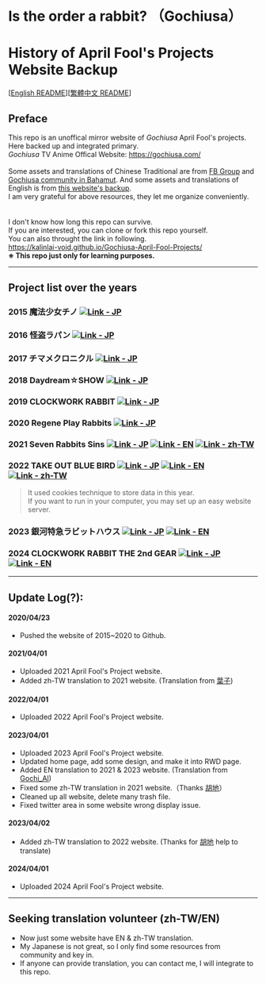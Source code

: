 # Is the order a rabbit? （Gochiusa）
# History of April Fool's Projects Website Backup

[[English README](README.md)][[繁體中文 README](README_zh-tw.md)]

## Preface
This repo is an unoffical mirror website of *Gochiusa* April Fool's projects.<br>
Here backed up and integrated primary.<br>
*Gochiusa* TV Anime Offical Website: https://gochiusa.com/<br>
<br>
Some assets and translations of Chinese Traditional are from [FB Group](https://www.facebook.com/groups/1473402019387376) and [Gochiusa community in Bahamut](https://forum.gamer.com.tw/A.php?bsn=45294). And some assets and translations of English is from [this website's backup](https://gochiusa.fandom.com/wiki/Official_April_Fool%27s_Projects).<br>
I am very grateful for above resources, they let me organize conveniently.<br>
<br><br>
I don't know how long this repo can survive.<br>
If you are interested, you can clone or fork this repo yourself.<br>
You can also throught the link in following.<br>
https://kalinlai-void.github.io/Gochiusa-April-Fool-Projects/<br>
<b> ※ This repo just only for learning purposes. </b>

---
## Project list over the years

### 2015 魔法少女チノ [![Link - JP](https://img.shields.io/badge/Link-JP-blue)](https://kalinlai-void.github.io/Gochiusa-April-Fool-Projects/gochiusa2015/gochiusa.com/af/index.html)

### 2016 怪盗ラパン [![Link - JP](https://img.shields.io/badge/Link-JP-blue)](https://kalinlai-void.github.io/Gochiusa-April-Fool-Projects/gochiusa2016/gochiusa.com/af/index.html)

### 2017 チマメクロニクル [![Link - JP](https://img.shields.io/badge/Link-JP-blue)](https://kalinlai-void.github.io/Gochiusa-April-Fool-Projects/gochiusa2017/gochiusa.com/af/index.html) 

### 2018 Daydream☆SHOW [![Link - JP](https://img.shields.io/badge/Link-JP-blue)](https://kalinlai-void.github.io/Gochiusa-April-Fool-Projects/gochiusa2018/gochiusa.com/af/index.html)

### 2019 CLOCKWORK RABBIT [![Link - JP](https://img.shields.io/badge/Link-JP-blue)](https://kalinlai-void.github.io/Gochiusa-April-Fool-Projects/gochiusa2019/gochiusa.com/index.html)

### 2020 Regene Play Rabbits [![Link - JP](https://img.shields.io/badge/Link-JP-blue)](https://kalinlai-void.github.io/Gochiusa-April-Fool-Projects/gochiusa2020/gochiusa.com/af/index.html)

### 2021 Seven Rabbits Sins [![Link - JP](https://img.shields.io/badge/Link-JP-blue)](https://kalinlai-void.github.io/Gochiusa-April-Fool-Projects/gochiusa2021/gochiusa.com/af/index.html) [![Link - EN](https://img.shields.io/badge/Link-EN-ff69b4)](https://kalinlai-void.github.io/Gochiusa-April-Fool-Projects/gochiusa2021/gochiusa.com/af/index-en.html)  [![Link - zh-TW](https://img.shields.io/badge/Link-zhTW-active)](https://kalinlai-void.github.io/Gochiusa-April-Fool-Projects/gochiusa2021/gochiusa.com/af/index-zh-tw.html)

### 2022 TAKE OUT BLUE BIRD [![Link - JP](https://img.shields.io/badge/Link-JP-blue)](https://kalinlai-void.github.io/Gochiusa-April-Fool-Projects/gochiusa2022/gochiusa.com/af/index.html) [![Link - EN](https://img.shields.io/badge/Link-EN-ff69b4)](https://kalinlai-void.github.io/Gochiusa-April-Fool-Projects/gochiusa2022/gochiusa.com/af/index-en.html) [![Link - zh-TW](https://img.shields.io/badge/Link-zhTW-active)](https://kalinlai-void.github.io/Gochiusa-April-Fool-Projects/gochiusa2022/gochiusa.com/af/index-zh-tw.html)
> It used cookies technique to store data in this year. <br>
> If you want to run in your computer, you may set up an easy website server.

### 2023 銀河特急ラビットハウス [![Link - JP](https://img.shields.io/badge/Link-JP-blue)](https://kalinlai-void.github.io/Gochiusa-April-Fool-Projects/gochiusa2023/gochiusa.com/af/index.html) [![Link - EN](https://img.shields.io/badge/Link-EN-ff69b4)](https://kalinlai-void.github.io/Gochiusa-April-Fool-Projects/gochiusa2023/gochiusa.com/af/index-en.html)

### 2024 CLOCKWORK RABBIT THE 2nd GEAR [![Link - JP](https://img.shields.io/badge/Link-JP-blue)](https://kalinlai-void.github.io/Gochiusa-April-Fool-Projects/gochiusa2024/gochiusa.com/af/index.html) [![Link - EN](https://img.shields.io/badge/Link-EN-ff69b4)](https://kalinlai-void.github.io/Gochiusa-April-Fool-Projects/gochiusa2024/gochiusa.com/af/index-en.html)

---
## Update Log(?):
#### 2020/04/23
- Pushed the website of 2015~2020 to Github.
#### 2021/04/01
- Uploaded 2021 April Fool's Project website.
- Added zh-TW translation to 2021 website. (Translation from [葉子](https://drive.google.com/drive/folders/18wBTug8KaPq2TH4SVcePVXZ9SBg5YlVJ?fbclid=IwAR0wG9G2LLAaM3O3X6wLgpqxfR-LARqohXf2t21X1LPas6RZiO9LAfvH1Ac))
#### 2022/04/01
- Uploaded 2022 April Fool's Project website.
#### 2023/04/01
- Uploaded 2023 April Fool's Project website.
- Updated home page, add some design, and make it into RWD page. 
- Added EN translation to 2021 & 2023 website. (Translation from [Gochi_AI](https://github.com/gochiAI))
- Fixed some zh-TW translation in 2021 website.（Thanks [胡地](https://home.gamer.com.tw/homeindex.php?owner=eten851229)）
- Cleaned up all website, delete many trash file. 
- Fixed twitter area in some website wrong display issue.
#### 2023/04/02
- Added zh-TW translation to 2022 website. (Thanks for [胡地](https://home.gamer.com.tw/homeindex.php?owner=eten851229) help to translate)
#### 2024/04/01
- Uploaded 2024 April Fool's Project website.

---
## Seeking translation volunteer (zh-TW/EN)
- Now just some website have EN & zh-TW translation.
- My Japanese is not great, so I only find some resources from community and key in.
- If anyone can provide translation, you can contact me, I will integrate to this repo.